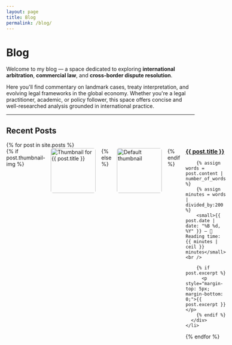 ```yaml
---
layout: page
title: Blog
permalink: /blog/
---
```


# Blog

Welcome to my blog — a space dedicated to exploring **international arbitration**, **commercial law**, and **cross-border dispute resolution**.

Here you'll find commentary on landmark cases, treaty interpretation, and evolving legal frameworks in the global economy. Whether you're a legal practitioner, academic, or policy follower, this space offers concise and well-researched analysis grounded in international practice.

---

## Recent Posts

<ul style="list-style: none; padding-left: 0;">
  {% for post in site.posts %}
    <li style="display: flex; gap: 15px; align-items: flex-start; margin-bottom: 2em;">
      {% if post.thumbnail-img %}
        <img src="{{ post.thumbnail-img | relative_url }}" alt="Thumbnail for {{ post.title }}" style="width: 120px; height: auto; border-radius: 6px;" />
      {% else %}
        <img src="/assets/img/default-thumb.jpg" alt="Default thumbnail" style="width: 120px; height: auto; border-radius: 6px;" />
      {% endif %}
      <div>
        <a href="{{ post.url }}"><strong style="font-size: 1.1em;">{{ post.title }}</strong></a><br />

        {% assign words = post.content | number_of_words %}
        {% assign minutes = words | divided_by:200 %}
        <small>{{ post.date | date: "%B %d, %Y" }} — 📖 Reading time: {{ minutes | ceil }} minutes</small><br />

        {% if post.excerpt %}
          <p style="margin-top: 5px; margin-bottom: 0;">{{ post.excerpt }}</p>
        {% endif %}
      </div>
    </li>
  {% endfor %}
</ul>

